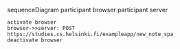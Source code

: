 sequenceDiagram
    participant browser
    participant server

    activate browser
    browser->>server: POST https://studies.cs.helsinki.fi/exampleapp/new_note_spa
    deactivate browser